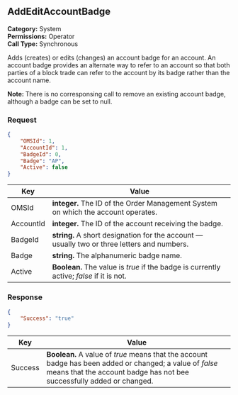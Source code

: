 ## AddEditAccountBadge

**Category:** System<br />**Permissions:** Operator<br />**Call Type:** Synchronous

Adds (creates) or edits (changes) an account badge for an account. An account badge provides an alternate way to refer to an account so that both parties of a block trade can refer to the account by its badge rather than the account name.

<aside class="notice"><strong>Note: </strong>There is no corresponsing call to remove an existing account badge, although a badge can be set to null.</aside>

### Request

```json
{
    "OMSId": 1,
    "AccountId": 1,
    "BadgeId": 0,
    "Badge": "AP",
    "Active": false
}
```

| Key       | Value                                                        |
| --------- | ------------------------------------------------------------ |
| OMSId     | **integer.** The ID of the Order Management System on which the account operates. |
| AccountId | **integer.** The ID of the account receiving the badge.      |
| BadgeId   | **string.** A short designation for the account &mdash; usually two or three letters and numbers. |
| Badge     | **string.** The alphanumeric badge name.                     |
| Active    | **Boolean.** The value is *true* if the badge is currently active; *false* if it is not.  |


### Response

```json
{
    "Success": "true"
}
```

| Key     | Value                                                        |
| ------- | ------------------------------------------------------------ |
| Success | **Boolean.** A value of *true* means that the account badge has been added or changed; a value of *false* means that the account badge has not bee successfully added or changed. |


